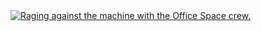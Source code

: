 <a href="https://evanthegrayt.github.io/evanthegrayt/resume/">
  <img
    src="https://user-images.githubusercontent.com/12698076/249662222-43db25e7-810c-461d-b4dc-b84f9b426dac.jpeg"
    alt="Raging against the machine with the Office Space crew."
    title="My resume"
  />
</a>
